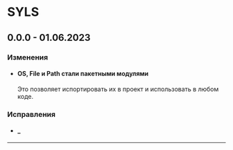 # SYLS

## **0.0.0 - 01.06.2023**
### **Изменения**
- #### **OS, File и Path стали пакетными модулями**
    Это позволяет испортировать их в проект и использовать в любом коде.    
    
### **Исправления**
- #### **_**
    
***